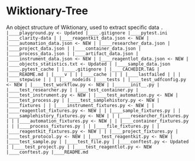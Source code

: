 # Wiktionary-Tree
An object structure of Wiktionary, used to extract specific data
`.
|____playground.py <- Updated
|____.gitignore
|____pytest.ini
|____clarity-data
| |____reagentkit_data.json <- NEW
| |____automation_data.json <- NEW
| |____researcher_data.json
| |____project_data.json
| |____container_data.json
| |____process_data.json
| |____artifact_data.json
| |____instrument_data.json <- NEW
| |____reagentlot_data.json <- NEW
| |____objects_statistics.txt <- Updated
| |____sample_data.json
|____.pytest_cache
| |____.gitignore
| |____CACHEDIR.TAG
| |____README.md
| |____v
| | |____cache
| | | |____lastfailed
| | | |____stepwise
| | | |____nodeids
|____tests
| |____test_udfconfig.py <- NEW
| |____test_workflow.py <- NEW
| |______init__.py
| |____test_researcher.py
| |____test_container.py
| |____test_instrument.py <- NEW
| |____test_automation.py <- NEW
| |____test_process.py
| |____test_samplehistory.py <- NEW
| |____fixtures
| | |____instrument_fixtures.py <- NEW
| | |____reagentlot_fixtures.py <- NEW
| | |____sample_fixtures.py
| | |____samplehistory_fixtures.py <- NEW
| | |____researcher_fixtures.py
| | |____automation_fixtures.py <- NEW
| | |____container_fixtures.py
| | |____process_fixtures.py
| | |____file_fixtures.py
| | |____reagentkit_fixtures.py <- NEW
| | |____project_fixtures.py
| |____test_protocol.py <- NEW
| |____test_reagentkit.py <- NEW
| |____test_sample.py
| |____test_file.py
| |____conftest.py <- Updated
| |____test_project.py
| |____test_reagentlot.py <- NEW
|____conftest.py
|____README.md`
